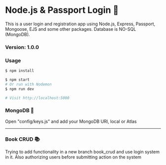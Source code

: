 # Node.js & Passport Login 🔑

This is a user login and registration app using Node.js, Express, Passport, Mongoose, EJS and some other packages.
Database is NO-SQL (MongoDB).

### Version: 1.0.0

### Usage

```sh
$ npm install
```

```sh
$ npm start
# Or run with Nodemon
$ npm run dev

# Visit http://localhost:5000
```

### MongoDB 🍃

Open "config/keys.js" and add your MongoDB URI, local or Atlas

---------------------------------------------------------

### Book CRUD 📚

Trying to add functionality in a new branch book_crud and use login system in it.
Also authorizing users before submitting action on the system
